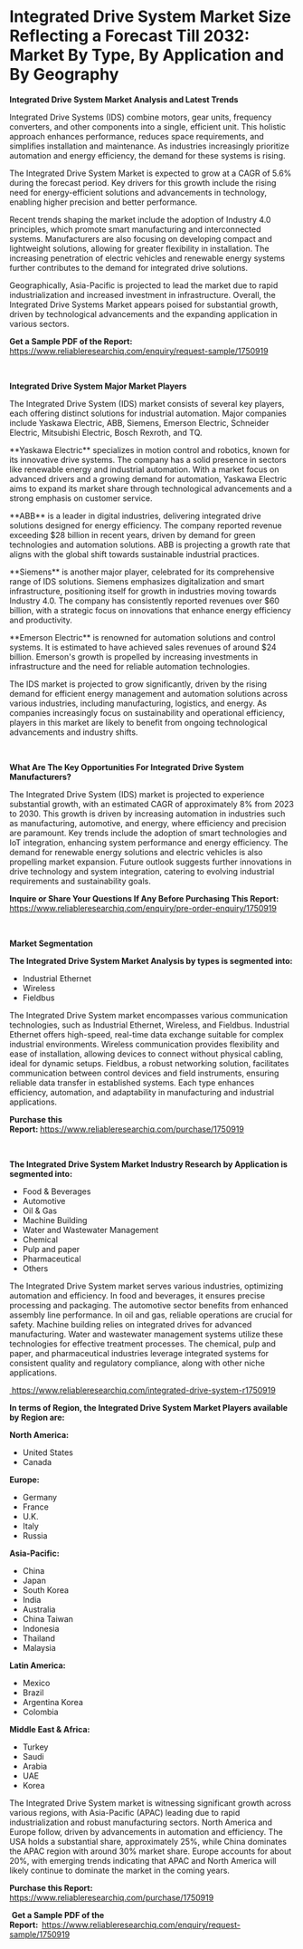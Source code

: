 <p><h1>Integrated Drive System Market Size Reflecting a Forecast Till 2032: Market By Type, By Application and By Geography</h1></p><p><strong>Integrated Drive System Market Analysis and Latest Trends</strong></p>
<p><p>Integrated Drive Systems (IDS) combine motors, gear units, frequency converters, and other components into a single, efficient unit. This holistic approach enhances performance, reduces space requirements, and simplifies installation and maintenance. As industries increasingly prioritize automation and energy efficiency, the demand for these systems is rising.</p><p>The Integrated Drive System Market is expected to grow at a CAGR of 5.6% during the forecast period. Key drivers for this growth include the rising need for energy-efficient solutions and advancements in technology, enabling higher precision and better performance. </p><p>Recent trends shaping the market include the adoption of Industry 4.0 principles, which promote smart manufacturing and interconnected systems. Manufacturers are also focusing on developing compact and lightweight solutions, allowing for greater flexibility in installation. The increasing penetration of electric vehicles and renewable energy systems further contributes to the demand for integrated drive solutions. </p><p>Geographically, Asia-Pacific is projected to lead the market due to rapid industrialization and increased investment in infrastructure. Overall, the Integrated Drive Systems Market appears poised for substantial growth, driven by technological advancements and the expanding application in various sectors.</p></p>
<p><strong>Get a Sample PDF of the Report:&nbsp;</strong> <a href="https://www.reliableresearchiq.com/enquiry/request-sample/1750919?utm_campaign=3201&utm_medium=2&utm_source=Github&utm_content=ia&utm_term=16042025&utm_id=integrated-drive-system">https://www.reliableresearchiq.com/enquiry/request-sample/1750919</a></p>
<p>&nbsp;</p>
<p><strong>Integrated Drive System Major Market Players</strong></p>
<p><p>The Integrated Drive System (IDS) market consists of several key players, each offering distinct solutions for industrial automation. Major companies include Yaskawa Electric, ABB, Siemens, Emerson Electric, Schneider Electric, Mitsubishi Electric, Bosch Rexroth, and TQ.</p><p>**Yaskawa Electric** specializes in motion control and robotics, known for its innovative drive systems. The company has a solid presence in sectors like renewable energy and industrial automation. With a market focus on advanced drivers and a growing demand for automation, Yaskawa Electric aims to expand its market share through technological advancements and a strong emphasis on customer service.</p><p>**ABB** is a leader in digital industries, delivering integrated drive solutions designed for energy efficiency. The company reported revenue exceeding $28 billion in recent years, driven by demand for green technologies and automation solutions. ABB is projecting a growth rate that aligns with the global shift towards sustainable industrial practices.</p><p>**Siemens** is another major player, celebrated for its comprehensive range of IDS solutions. Siemens emphasizes digitalization and smart infrastructure, positioning itself for growth in industries moving towards Industry 4.0. The company has consistently reported revenues over $60 billion, with a strategic focus on innovations that enhance energy efficiency and productivity.</p><p>**Emerson Electric** is renowned for automation solutions and control systems. It is estimated to have achieved sales revenues of around $24 billion. Emerson's growth is propelled by increasing investments in infrastructure and the need for reliable automation technologies.</p><p>The IDS market is projected to grow significantly, driven by the rising demand for efficient energy management and automation solutions across various industries, including manufacturing, logistics, and energy. As companies increasingly focus on sustainability and operational efficiency, players in this market are likely to benefit from ongoing technological advancements and industry shifts.</p></p>
<p>&nbsp;</p>
<p><strong>What Are The Key Opportunities For Integrated Drive System Manufacturers?</strong></p>
<p><p>The Integrated Drive System (IDS) market is projected to experience substantial growth, with an estimated CAGR of approximately 8% from 2023 to 2030. This growth is driven by increasing automation in industries such as manufacturing, automotive, and energy, where efficiency and precision are paramount. Key trends include the adoption of smart technologies and IoT integration, enhancing system performance and energy efficiency. The demand for renewable energy solutions and electric vehicles is also propelling market expansion. Future outlook suggests further innovations in drive technology and system integration, catering to evolving industrial requirements and sustainability goals.</p></p>
<p><strong>Inquire or Share Your Questions If Any Before Purchasing This Report:</strong> <a href="https://www.reliableresearchiq.com/enquiry/pre-order-enquiry/1750919?utm_campaign=3201&utm_medium=2&utm_source=Github&utm_content=ia&utm_term=16042025&utm_id=integrated-drive-system">https://www.reliableresearchiq.com/enquiry/pre-order-enquiry/1750919</a></p>
<p>&nbsp;</p>
<p><strong>Market Segmentation</strong></p>
<p><strong>The Integrated Drive System Market Analysis by types is segmented into:</strong></p>
<p><ul><li>Industrial Ethernet</li><li>Wireless</li><li>Fieldbus</li></ul></p>
<p><p>The Integrated Drive System market encompasses various communication technologies, such as Industrial Ethernet, Wireless, and Fieldbus. Industrial Ethernet offers high-speed, real-time data exchange suitable for complex industrial environments. Wireless communication provides flexibility and ease of installation, allowing devices to connect without physical cabling, ideal for dynamic setups. Fieldbus, a robust networking solution, facilitates communication between control devices and field instruments, ensuring reliable data transfer in established systems. Each type enhances efficiency, automation, and adaptability in manufacturing and industrial applications.</p></p>
<p><strong>Purchase this Report:&nbsp;</strong><a href="https://www.reliableresearchiq.com/purchase/1750919?utm_campaign=3201&utm_medium=2&utm_source=Github&utm_content=ia&utm_term=16042025&utm_id=integrated-drive-system">https://www.reliableresearchiq.com/purchase/1750919</a></p>
<p>&nbsp;</p>
<p><strong>The Integrated Drive System Market Industry Research by Application is segmented into:</strong></p>
<p><ul><li>Food & Beverages</li><li>Automotive</li><li>Oil & Gas</li><li>Machine Building</li><li>Water and Wastewater Management</li><li>Chemical</li><li>Pulp and paper</li><li>Pharmaceutical</li><li>Others</li></ul></p>
<p><p>The Integrated Drive System market serves various industries, optimizing automation and efficiency. In food and beverages, it ensures precise processing and packaging. The automotive sector benefits from enhanced assembly line performance. In oil and gas, reliable operations are crucial for safety. Machine building relies on integrated drives for advanced manufacturing. Water and wastewater management systems utilize these technologies for effective treatment processes. The chemical, pulp and paper, and pharmaceutical industries leverage integrated systems for consistent quality and regulatory compliance, along with other niche applications.</p></p>
<p><a href="https://www.reliableresearchiq.com/integrated-drive-system-r1750919?utm_campaign=3201&utm_medium=2&utm_source=Github&utm_content=ia&utm_term=16042025&utm_id=integrated-drive-system">&nbsp;https://www.reliableresearchiq.com/integrated-drive-system-r1750919</a></p>
<p><strong>In terms of Region, the Integrated Drive System Market Players available by Region are:</strong></p>
<p>
    <p> <strong> North America: </strong>
        <ul>
            <li>United States</li>
            <li>Canada</li>
        </ul>
        </p> 
    <p> <strong> Europe: </strong>
        <ul>
            <li>Germany</li>
            <li>France</li>
            <li>U.K.</li>
            <li>Italy</li>
            <li>Russia</li>
        </ul>
        </p> 
    <p> <strong> Asia-Pacific: </strong>
        <ul>
            <li>China</li>
            <li>Japan</li>
            <li>South Korea</li>
            <li>India</li>
            <li>Australia</li>
            <li>China Taiwan</li>
            <li>Indonesia</li>
            <li>Thailand</li>
            <li>Malaysia</li>
        </ul>
        </p> 
    <p> <strong> Latin America: </strong>
        <ul>
            <li>Mexico</li>
            <li>Brazil</li>
            <li>Argentina Korea</li>
            <li>Colombia</li>
        </ul>
        </p> 
    <p> <strong> Middle East & Africa: </strong>
        <ul>
            <li>Turkey</li>
            <li>Saudi</li>
            <li>Arabia</li>
            <li>UAE</li>
            <li>Korea</li>
        </ul>
    </p>
    </p>
<p><p>The Integrated Drive System market is witnessing significant growth across various regions, with Asia-Pacific (APAC) leading due to rapid industrialization and robust manufacturing sectors. North America and Europe follow, driven by advancements in automation and efficiency. The USA holds a substantial share, approximately 25%, while China dominates the APAC region with around 30% market share. Europe accounts for about 20%, with emerging trends indicating that APAC and North America will likely continue to dominate the market in the coming years.</p></p>
<p><strong>Purchase this Report: </strong><a href="https://www.reliableresearchiq.com/purchase/1750919?utm_campaign=3201&utm_medium=2&utm_source=Github&utm_content=ia&utm_term=16042025&utm_id=integrated-drive-system">https://www.reliableresearchiq.com/purchase/1750919</a></p>
<p>&nbsp;<strong>Get a Sample PDF of the Report:&nbsp;&nbsp;</strong><a href="https://www.reliableresearchiq.com/enquiry/request-sample/1750919?utm_campaign=3201&utm_medium=2&utm_source=Github&utm_content=ia&utm_term=16042025&utm_id=integrated-drive-system">https://www.reliableresearchiq.com/enquiry/request-sample/1750919</a></p>
<p><strong></strong></p>
<p><p></p><p></p><p></p></p>